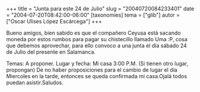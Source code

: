 +++
title = "Junta para este 24 de Julio"
slug = "20040720084233401"
date = "2004-07-20T08:42:00-06:00"
[taxonomies]
tema = ["glib"]
autor = ["Oscar Ulises López Escárcega"]
+++

Bueno amigos, bien sabido es que el compañero Ceyusa está sacando moneda
por estos rumbos para pagar su chistecillo llamado Uma :P, cosa que
debemos aprovechar, para ello convoco a una junta el día sábado 24 de
Julio del presente en Salamanca.

<!-- more -->
Temas: A proponer.
Lugar y fecha: Mi casa 3:00 P.M. (Si tienen otro lugar, propongan)
De no haber proposiciones para el cambio de lugar el día Miercoles en la
tarde, entonces se queda confirmada mi casa.Ojalá todos puedan
asistir.Saludos.
